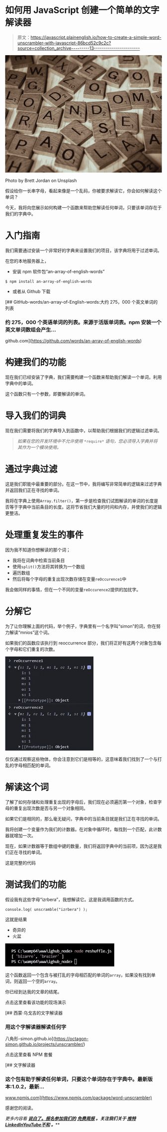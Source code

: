 # 如何用 JavaScript 创建一个简单的文字解读器

> 原文：<https://javascript.plainenglish.io/how-to-create-a-simple-word-unscrambler-with-javascript-86bcd52c9c2c?source=collection_archive---------13----------------------->

![](img/2c028eaf91c9f8588ce4baf4c6285267.png)

Photo by Brett Jordan on Unsplash

假设给你一长串字母，看起来像是一个乱码，你被要求解读它，你会如何解读这个单词？

今天，我将向您展示如何构建一个函数来帮助您解读任何单词，只要该单词存在于我们的字典中。

# 入门指南

我们需要通过安装一个非常好的字典来设置我们的项目，该字典将用于过滤单词。

在您的本地服务器上，

*   安装 npm 软件包“an-array-of-english-words”

```
$ npm install an-array-of-english-words
```

*   或者从 Github 下载

[](https://github.com/words/an-array-of-english-words) [## GitHub-words/an-array-of-English-words:大约 275，000 个英文单词的列表

### 约 275，000 个英语单词的列表。来源于活版单词表。npm 安装一个英文单词数组会产生…

github.com](https://github.com/words/an-array-of-english-words) 

# 构建我们的功能

现在我们已经安装了字典，我们需要构建一个函数来帮助我们解读一个单词，利用字典中的单词。

这个函数只有一个参数，即要解读的单词。

# 导入我们的词典

现在我们需要将我们的字典导入到函数中，以帮助我们根据我们的逻辑过滤单词。

> *如果在您的开发环境中不允许使用* `*require*` *语句，您必须导入字典并将其作为一个模块使用。*

# 通过字典过滤

这是我们职能中最重要的部分。在这一节中，我将编写非常简单的逻辑来过滤字典并返回我们正在寻找的单词。

我将在字典上使用`Array.filter()`，第一步是检查我们试图解读的单词的长度是否等于字典中当前条目的长度。这将节省我们大量的时间和内存，并使我们的逻辑更整洁。

# 处理重复发生的事件

因为我不知道你想解读的那个词；

*   我将在词典中检索当前条目
*   使用`split()`方法将其转换为一个数组
*   遍历数组
*   然后将每个字母的重复出现次数存储在变量`reOccurence1`中

我会做同样的事情，但在一个不同的变量`reOccurence2`提供的加扰字。

# 分解它

为了让你理解上面的代码，举个例子，字典里有一个名字叫“simon”的词，你在努力解读“mnios”这个词。

如果我们的函数应该执行到 reoccurrence 部分，我们将正好有这两个对象包含每个字母和它们重复的次数。

![](img/2fab31397ce1b0d4472eef213253b1ac.png)

仅仅通过观察这些物体，你会注意到它们是相等的，这意味着我们找到了一个与打乱的字母相匹配的单词。

# 解读这个词

了解了如何存储和处理重复出现的字母后，我们现在必须遍历第一个对象，检查字母的重复出现次数是否与另一个对象相同。

如果它们是相同的，那么毫无疑问，字典中的当前条目就是我们正在寻找的单词。

我将创建一个变量作为我们的计数器。在对象中循环时，每找到一个匹配，此计数器就增加一次。

现在，如果计数器等于数组中键的数量，我们将返回字典中的当前项，因为这是我们正在寻找的单词。

这是完整的代码

# 测试我们的功能

假设我有这些字母“izrbera”，我想解读它。这是我调用函数的方式。

```
console.log( unscramble("izrbera") );
```

这就是结果

*   奇异的
*   火盆

![](img/83cce85af9807a2fcaf3a22f086d5ff4.png)

这个函数返回一个包含与被打乱的字母相匹配的单词的`array`，如果没有找到单词，则返回一个空的`array`。

你已经到达我的文章的结尾。

点击这里查看该功能的现场演示

[](https://octagon-simon.github.io/projects/unscrambler/) [## 西蒙·乌戈吉的文字解读器

### 用这个字解读器解读任何字

八角形-simon.github.io](https://octagon-simon.github.io/projects/unscrambler/) 

点击这里查看 NPM 套餐

[](https://www.npmjs.com/package/word-unscrambler) [## 文字解读器

### 这个包有助于解读任何单词，只要这个单词存在于字典中。最新版本:1.0.2，最新…

www.npmjs.com](https://www.npmjs.com/package/word-unscrambler) 

感谢您的阅读。

*更多内容看* [***说白了。报名参加我们的***](https://plainenglish.io/) **[***免费周报***](http://newsletter.plainenglish.io/) *。关注我们关于* [***推特***](https://twitter.com/inPlainEngHQ)[***LinkedIn***](https://www.linkedin.com/company/inplainenglish/)*[***YouTube***](https://www.youtube.com/channel/UCtipWUghju290NWcn8jhyAw)*[***不和***](https://discord.gg/GtDtUAvyhW) *。*****